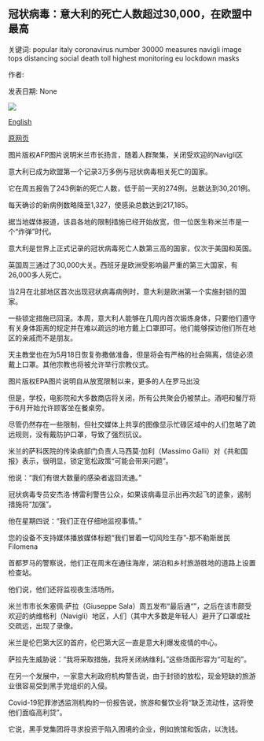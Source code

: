 ## 冠状病毒：意大利的死亡人数超过30,000，在欧盟中最高

关键词: popular italy coronavirus number 30000 measures navigli image tops distancing social death toll highest monitoring eu lockdown masks

作者: 

发表日期: None

![](https://ichef.bbci.co.uk/news/1024/branded_news/1203E/production/_112209737_061392753.jpg)

[English](Coronavirus%3A%20Italy%20death%20toll%20tops%2030%2C000%2C%20highest%20in%20EU.md)

[原网页](https://www.bbc.com/news/world-europe-52594570)

图片版权AFP图片说明米兰市长扬言，随着人群聚集，关闭受欢迎的Navigli区

意大利已成为欧盟第一个记录3万多例与冠状病毒相关死亡的国家。

它在周五报告了243例新​​的死亡人数，低于前一天的274例，总数达到30,201例。

每天确诊的新病例数略降至1,327，使感染总数达到217,185。

据当地媒体报道，该县各地的限制措施已经开始放宽，但一位医生称米兰市是一个“炸弹”时代。

意大利是世界上正式记录的冠状病毒死亡人数第三高的国家，仅次于美国和英国。

英国周三通过了30,000大关。西班牙是欧洲受影响最严重的第三大国家，有26,000多人死亡。

当2月在北部地区首次出现冠状病毒病例时，意大利是欧洲第一个实施封锁的国家。

一些锁定措施已回滚。本周，意大利人能够在几周内首次锻炼身体，只要他们遵守有关身体距离的规定并在难以疏远的地方戴上口罩即可。他们能够探访他们所在地区的亲戚而不是朋友。

天主教堂也在为5月18日恢复弥撒做准备，但是将会有严格的社会隔离，信徒必须戴上口罩。其他宗教也将被允许举行宗教仪式。

图片版权EPA图片说明自从放宽限制以来，更多的人在罗马出没

但是，学校，电影院和大多数商店将关闭，所有公共聚会仍被禁止。酒吧和餐厅将于6月开始允许顾客坐在餐桌旁。

尽管仍然存在一些限制，但社交媒体上共享的图像显示忙碌区域中的人们忽略了疏远规则，没有戴防护口罩，导致了强烈抗议。

米兰的萨科医院的传染病部门负责人马西莫·加利（Massimo Galli）对《共和国报》表示，很明显，锁定宽松政策“可能会带来问题”。

他说：“我们有很大数量的感染者返回流通。”

冠状病毒专员安杰洛·博雷利警告公众，如果该病毒显示出再次起飞的迹象，遏制措施将“加强”。

他在星期四说：“我们正在仔细地监视事情。”

您的设备不支持媒体播放媒体标题“我们冒着一切风险生存”-那不勒斯居民Filomena

首都罗马的警察说，他们正在周末在通往海岸，湖泊和乡村旅游胜地的道路上设置检查站。

他们说，他们还将监视夜生活场所。

米兰市市长朱塞佩·萨拉（Giuseppe Sala）周五发布“最后通“”，之后在该市颇受欢迎的纳维格利（Navigli）地区，人们（其中大多数是年轻人）避开了口罩或社交疏远，出现了录像。

米兰是伦巴第大区的首府，伦巴第大区一直是意大利爆发疫情的中心。

萨拉先生威胁说：“我将采取措施，我将关闭纳维利。”这些场面形容为“可耻的”。

在另一个发展中，一家意大利政府机构警告说，由于封锁的放松，现金短缺的旅游业很容易受到黑手党组织的入侵。

Covid-19犯罪渗透监测机构的一份报告说，旅游和餐饮业将“缺乏流动性，这将使他们面临高利贷”。

它说，黑手党集团将寻求投资于陷入困境的企业，例如旅馆和饭店，以洗钱。